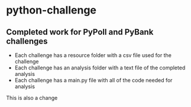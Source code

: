 # python-challenge

## Completed work for PyPoll and PyBank challenges

* Each challenge has a resource folder with a csv file used for the challenge
* Each challenge has an analysis folder with a text file of the completed analysis
* Each challenge has a main.py file with all of the code needed for analysis

This is also a change
